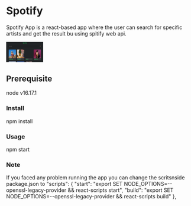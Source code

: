 # Spotify
Spotify App is a react-based app where the user can search for specific artists and get the result bu using spitify web api.  

<img
  src="/spotify.png"
  alt="spotify app"
  style="display: inline-block; margin: 0 auto; max-width: 100px">

## Prerequisite

node v16.17.1

### Install

npm install

### Usage

npm start

### Note

If you faced any problem running the app you can change the scritsnside package.json to 
"scripts": {
    "start": "export SET NODE_OPTIONS=--openssl-legacy-provider && react-scripts start",
    "build": "export SET NODE_OPTIONS=--openssl-legacy-provider && react-scripts build"
},


